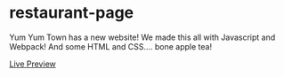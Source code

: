# restaurant-page
Yum Yum Town has a new website! We made this all with Javascript and Webpack! And some HTML and CSS.... bone apple tea! 

<a href="https://katiegd.github.io/restaurant-page/">Live Preview</a>

